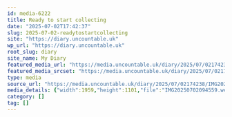 ```yaml
---
id: media-6222
title: Ready to start collecting
date: "2025-07-02T17:42:37"
slug: 2025-07-02-readytostartcollecting
site: "https://diary.uncountable.uk"
wp_url: "https://diary.uncountable.uk"
root_slug: diary
site_name: My Diary
featured_media_url: "https://media.uncountable.uk/diary/2025/07/02174238/IMG20250702094559.webp"
featured_media_srcset: "https://media.uncountable.uk/diary/2025/07/02174238/IMG20250702094559-300x169.webp 300w, https://media.uncountable.uk/diary/2025/07/02174238/IMG20250702094559-1024x576.webp 1024w, https://media.uncountable.uk/diary/2025/07/02174238/IMG20250702094559-150x150.webp 150w, https://media.uncountable.uk/diary/2025/07/02174238/IMG20250702094559-640x360.webp 640w, https://media.uncountable.uk/diary/2025/07/02174238/IMG20250702094559.webp 1959w"
type: media
source_url: "https://media.uncountable.uk/diary/2025/07/02174238/IMG20250702094559.webp"
media_details: {"width":1959,"height":1101,"file":"IMG20250702094559.webp","filesize":195428,"sizes":{"medium":{"file":"IMG20250702094559-300x169.webp","width":300,"height":169,"filesize":22018,"mime_type":"image/webp","source_url":"https://media.uncountable.uk/diary/2025/07/02174238/IMG20250702094559-300x169.webp"},"large":{"file":"IMG20250702094559-1024x576.webp","width":1024,"height":576,"filesize":172300,"mime_type":"image/webp","source_url":"https://media.uncountable.uk/diary/2025/07/02174238/IMG20250702094559-1024x576.webp"},"thumbnail":{"file":"IMG20250702094559-150x150.webp","width":150,"height":150,"filesize":13384,"mime_type":"image/webp","source_url":"https://media.uncountable.uk/diary/2025/07/02174238/IMG20250702094559-150x150.webp"},"mobwidth":{"file":"IMG20250702094559-640x360.webp","width":640,"height":360,"filesize":77756,"mime_type":"image/webp","source_url":"https://media.uncountable.uk/diary/2025/07/02174238/IMG20250702094559-640x360.webp"},"full":{"file":"IMG20250702094559.webp","width":1959,"height":1101,"mime_type":"image/webp","source_url":"https://media.uncountable.uk/diary/2025/07/02174238/IMG20250702094559.webp"}},"image_meta":{"aperture":"0","credit":"","camera":"","caption":"","created_timestamp":"0","copyright":"","focal_length":"0","iso":"0","shutter_speed":"0","title":"","orientation":"0","keywords":[]}}
category: []
tag: []
---
```


